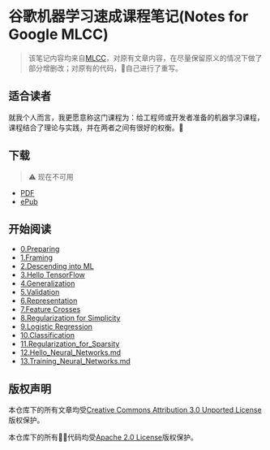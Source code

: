 # 谷歌机器学习速成课程笔记(Notes for Google MLCC)
> 该笔记内容均来自[MLCC](https://developers.google.com/machine-learning/crash-course)，对原有文章内容，在尽量保留原义的情况下做了部分增删改；对原有的代码，自己进行了重写。  

## 适合读者
就我个人而言，我更愿意称这门课程为：给工程师或开发者准备的机器学习课程，课程结合了理论与实践，并在两者之间有很好的权衡。

## 下载
> ⚠️ 现在不可用
- [PDF](./publish/kl_notes_for_mlcc.pdf)
- [ePub](./publish/kl_notes_for_mlcc.epub)

## 开始阅读
- [0.Preparing](./notes/0.Preparing.md)
- [1.Framing](./notes/1.Framing.md)
- [2.Descending into ML](./notes/2.Descending_into_ML.md)
- [3.Hello TensorFlow](./notes/3.Hello_TensorFlow.md)
- [4.Generalization](./notes/4.Generalization.md)
- [5.Validation](./notes/5.Validation.md)
- [6.Representation](./notes/6.Representation.md)
- [7.Feature Crosses](./notes/7.Feature_Crosses.md)
- [8.Regularization for Simplicity](./notes/8.Regularization_for_Simplicity.md)
- [9.Logistic Regression](./notes/9.Logistic_Regression.md)
- [10.Classification](./notes/10.Classification.md)
- [11.Regularization_for_Sparsity](./notes/11.Regularization_for_Sparsity.md)
- [12.Hello_Neural_Networks.md](./notes/12.Hello_Neural_Networks.md)
- [13.Training_Neural_Networks.md](./notes/13.Training_Neural_Networks.md)

## 版权声明
本仓库下的所有文章均受[Creative Commons Attribution 3.0 Unported License](https://creativecommons.org/licenses/by/3.0/)版权保护。

本仓库下的所有代码均受[Apache 2.0 License](https://www.apache.org/licenses/LICENSE-2.0)版权保护。
